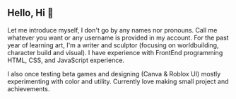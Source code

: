 ## Hello, Hi 👋

Let me introduce myself, I don't go by any names nor pronouns. Call me whatever you want or any username is provided in my account. For the past year of learning art, I'm a writer and sculptor (focusing on worldbuilding, character build and visual). I have experience with FrontEnd programming HTML, CSS, and JavaScript experience. 

I also once testing beta games and designing (Canva & Roblox UI) mostly experimenting with color and utility. Currently love making small project and achievements. 
